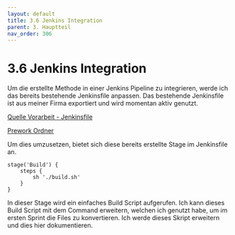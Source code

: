 ```yaml
---
layout: default
title: 3.6 Jenkins Integration
parent: 3. Hauptteil
nav_order: 306
---
```


# 3.6 Jenkins Integration
Um die erstellte Methode in einer Jenkins Pipeline zu integrieren, werde ich das bereits bestehende Jenkinsfile anpassen.
Das bestehende Jenkinsfile ist aus meiner Firma exportiert und wird momentan aktiv genutzt.

[Quelle Vorarbeit - Jenkinsfile](../anhang/quellen.html#531-jenkinsfile-bash-scripts--makefile)

[Prework Ordner](https://github.com/Euthal02/SemArb2-DrawioToJPGPipeline/blob/main/prework/Jenkinsfile)

Um dies umzusetzen, bietet sich diese bereits erstellte Stage im Jenkinsfile an.

```
stage('Build') {
    steps {
        sh './build.sh'
    }
}
```

In dieser Stage wird ein einfaches Build Script aufgerufen. Ich kann dieses Build Script mit dem Command erweitern, welchen ich genutzt habe, um im ersten Sprint die Files zu konvertieren. 
Ich werde dieses Skript erweitern und dies hier dokumentieren.